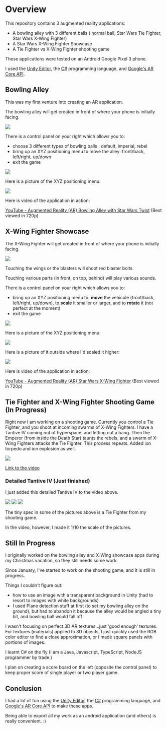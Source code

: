 # Overview

This repository contains 3 augmented reality applications:

- A bowling alley with 3 different balls ( normal ball, Star Wars Tie Fighter, Star Wars X-Wing Fighter)
- A Star Wars X-Wing Fighter Showcase
- A Tie Fighter vs X-Wing Fighter shooting game

These applications were tested on an Android Google Pixel 3 phone.

I used the [Unity Editor](https://unity.com/products/core-platform), the [C#](https://docs.microsoft.com/en-us/dotnet/csharp/) programming language, and [Google's AR Core API](https://developers.google.com/ar).

## Bowling Alley

This was my first venture into creating an AR application.

The bowling alley will get created in front of where your phone is initially facing.

![](./AR_bowlingAlley.png)

There is a control panel on your right which allows you to:

- choose 3 different types of bowling balls : default, imperial, rebel
- bring up an XYZ positioning menu to move the alley: front/back, left/right, up/down
- exit the game

![](./AR_BowlingAlleyControlPanel.png)

Here is a picture of the XYZ positioning menu:

![](./AR_BowlingAlleyPositioningMenu.png)

Here is video of the application in action:

[YouTube - Augmented Reality (AR) Bowling Alley with Star Wars Twist](https://www.youtube.com/watch?v=xRjAHuDsP-E) (Best viewed in 720p)

## X-Wing Fighter Showcase

The X-Wing Fighter will get created in front of where your phone is initially facing.

![](./AR_XWingFighter.png)

Touching the wings or the blasters will shoot red blaster bolts.

Touching various parts (in front, on top, behind) will play various sounds.

There is a control panel on your right which allows you to:

- bring up an XYZ positioning menu to: **move** the vehicule (front/back, left/right, up/down), to **scale** it smaller or larger, and to **rotate** it (not perfect at the moment)
- exit the game

![](./AR_XWingFighterControlPanel.png)

Here is a picture of the XYZ positioning menu:

![](./AR_XWingFighterPositioningMenu.png)

Here is a picture of it outside where I'd scaled it higher:

![](./AR_XWingFighter_Outside.png)

Here is video of the application in action:

[YouTube - Augmented Reality (AR) Star Wars X-Wing Fighter](https://www.youtube.com/watch?v=gzRnFOTOMKY) (Best viewed in 720p)

## Tie Fighter and X-Wing Fighter Shooting Game (In Progress)

Right now I am working on a shooting game. Currently you control a
Tie Fighter, and you shoot at incoming swarms of X-Wing Fighters.
I have a Tantive IV coming out of hyperspace, and letting out a bang.
Then the Emperor (from inside the Death Star) taunts the rebels, and a swarm
of X-Wing Fighters attacks the Tie Fighter. This process repeats.
Added ion torpedo and ion explosion as well.

![](./shootingGame.png)

[Link to the video](https://photos.app.goo.gl/cn8Sc2ZoKZkBWoJn9)

### Detailed Tantive IV (Just finished)

I just added this detailed Tantive IV to the video above.

![](./tantiveiv_1.png)
![](./tantiveiv_2.png)
![](./tantiveiv_3.png)

The tiny spec in some of the pictures above is a Tie Fighter from my shooting game.

In the video, however, I made it 1/10 the scale of the pictures.

## Still In Progress

I originally worked on the bowling alley and X-Wing showcase apps during my Christmas vacation, so they still needs some work.

Since January, I've started to work on the shooting game, and it is still in progress.

Things I couldn't figure out:

- how to use an image with a transparent background in Unity (had to resort to images with white backgrounds)
- I used Plane detection stuff at first (to set my bowling alley on the ground), but had to abandon it because the alley would be angled a tiny bit, and bowling ball would fall off

I wasn't focusing on perfect 3D AR textures...just 'good enough' textures. For textures (materials) applied to 3D objects, I just quickly used the RGB color editor to find a close approximation, or I made square panels with portions of images.

I learnt C# on the fly (I am a Java, Javascript, TypeScript, NodeJS programmer by trade.)

I plan on creating a score board on the left (opposite the control panel) to keep proper score of single player or two player game.

## Conclusion

I had a lot of fun using the [Unity Editor](https://unity.com/products/core-platform), the [C#](https://docs.microsoft.com/en-us/dotnet/csharp/) programming language, and [Google's AR Core API](https://developers.google.com/ar) to make these apps.

Being able to export all my work as an android application (and others) is really convenient. :)
